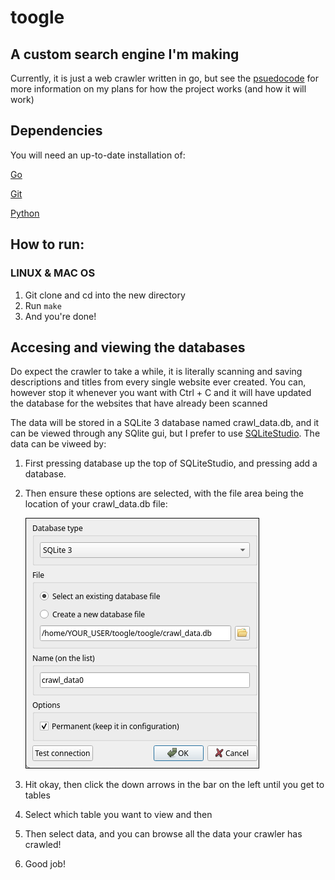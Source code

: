 # toogle

## A custom search engine I'm making

Currently, it is just a web crawler written in go, but see the [psuedocode](/pseudo.code) for more information on my plans for how the project works (and how it will work)

## Dependencies

You will need an up-to-date installation of:

  [Go](https://go.dev/doc/install)

  [Git](https://github.com/git-guides/install-git)
  
  [Python](https://python.org) 

## How to run:

### ______LINUX & MAC OS______
1. Git clone and cd into the new directory
2. Run ```make```
4. And you're done!

## Accesing and viewing the databases

Do expect the crawler to take a while, it is literally scanning and saving descriptions and titles from every single website ever created. You can, however stop it whenever you want with Ctrl + C and it will have updated the database for the websites that have already been scanned

The data will be stored in a SQLite 3 database named crawl_data.db, and it can be viewed through any SQlite gui, but I prefer to use [SQLiteStudio](https://sqlitestudio.pl/). The data can be viweed by:
1. First pressing database up the top of SQLiteStudio, and pressing add a database.
2. Then ensure these options are selected, with the file area being the location of your crawl_data.db file:
   
   ![SQLiteStudio add a database screen](https://raw.githubusercontent.com/i-love-winter/toogle/refs/heads/main/add%20a%20database.png)
3. Hit okay, then click the down arrows in the bar on the left until you get to tables
4. Select which table you want to view and then 
5. Then select data, and you can browse all the data your crawler has crawled!
6. Good job!

